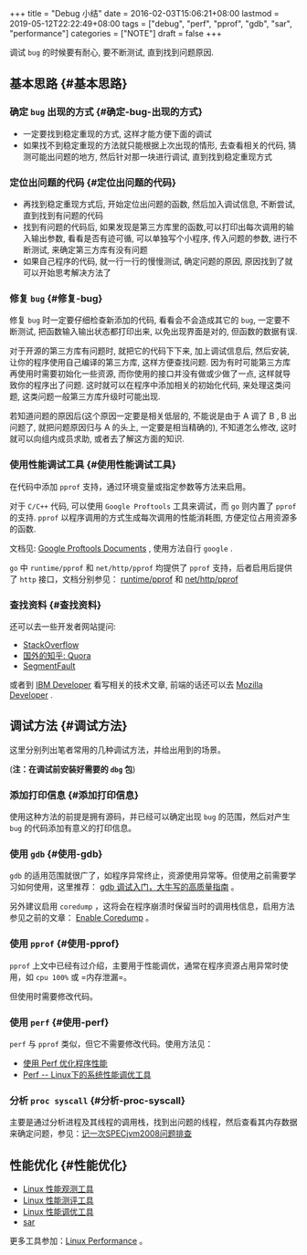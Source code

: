 +++
title = "Debug 小结"
date = 2016-02-03T15:06:21+08:00
lastmod = 2019-05-12T22:22:49+08:00
tags = ["debug", "perf", "pprof", "gdb", "sar", "performance"]
categories = ["NOTE"]
draft = false
+++

调试 `bug` 的时候要有耐心, 要不断测试, 直到找到问题原因.


## 基本思路 {#基本思路}


### 确定 `bug` 出现的方式 {#确定-bug-出现的方式}

-   一定要找到稳定重现的方式, 这样才能方便下面的调试
-   如果找不到稳定重现的方法就只能根据上次出现的情形, 去查看相关的代码, 猜测可能出问题的地方, 然后针对那一块进行调试, 直到找到稳定重现方式


### 定位出问题的代码 {#定位出问题的代码}

-   再找到稳定重现方式后, 开始定位出问题的函数, 然后加入调试信息, 不断尝试, 直到找到有问题的代码
-   找到有问题的代码后, 如果发现是第三方库里的函数,可以打印出每次调用的输入输出参数, 看看是否有迹可循, 可以单独写个小程序, 传入问题的参数, 进行不断测试, 来确定第三方库有没有问题
-   如果自己程序的代码, 就一行一行的慢慢测试, 确定问题的原因, 原因找到了就可以开始思考解决方法了

<!--more-->


### 修复 `bug` {#修复-bug}

修复 `bug` 时一定要仔细检查新添加的代码, 看看会不会造成其它的 `bug`, 一定要不断测试, 把函数输入输出状态都打印出来, 以免出现界面是对的, 但函数的数据有误.

对于开源的第三方库有问题时, 就把它的代码下下来, 加上调试信息后, 然后安装, 让你的程序使用自己编译的第三方库, 这样方便查找问题.
因为有时可能第三方库再使用时需要初始化一些资源, 而你使用的接口并没有做或少做了一点, 这样就导致你的程序出了问题.
这时就可以在程序中添加相关的初始化代码, 来处理这类问题, 这类问题一般第三方库升级时可能出现.

若知道问题的原因后(这个原因一定要是相关低层的, 不能说是由于 A 调了 B , B 出问题了, 就把问题原因归与 A 的头上, 一定要是相当精确的), 不知道怎么修改, 这时就可以向组内成员求助, 或者去了解这方面的知识.


### 使用性能调试工具 {#使用性能调试工具}

在代码中添加 `pprof` 支持，通过环境变量或指定参数等方法来启用。

对于 `C/C++` 代码, 可以使用 `Google Proftools` 工具来调试，而 `go` 则内置了 `pprof` 的支持. `pprof` 以程序调用的方式生成每次调用的性能消耗图, 方便定位占用资源多的函数.

文档见: [Google Proftools Documents](http://google-perftools.googlecode.com/svn/trunk/doc/) , 使用方法自行 `google` .

`go` 中 `runtime/pprof` 和 `net/http/pprof` 均提供了 `pprof` 支持，后者启用后提供了 `http` 接口，文档分别参见： [runtime/pprof](https://godoc.org/runtime/pprof) 和 [net/http/pprof](https://godoc.org/net/http/pprof)


### 查找资料 {#查找资料}

还可以去一些开发者网站提问:

-   [StackOverflow](http://stackoverflow.com/)
-   [国外的知乎: Quora](https://www.quora.com/)
-   [SegmentFault](http://segmentfault.com/)

或者到 [IBM Developer](http://www.ibm.com/developerworks/cn/) 看写相关的技术文章, 前端的话还可以去 [Mozilla Developer](https://developer.mozilla.org/) .


## 调试方法 {#调试方法}

这里分别列出笔者常用的几种调试方法，并给出用到的场景。

(**注：在调试前安装好需要的 `dbg` 包**)


### 添加打印信息 {#添加打印信息}

使用这种方法的前提是拥有源码，并已经可以确定出现 `bug` 的范围，然后对产生 `bug` 的代码添加有意义的打印信息。


### 使用 `gdb` {#使用-gdb}

`gdb` 的适用范围就很广了，如程序异常终止，资源使用异常等。但使用之前需要学习如何使用，这里推荐： [gdb 调试入门，大牛写的高质量指南](http://blog.jobbole.com/107759/) 。

另外建议启用 `coredump` ，这将会在程序崩溃时保留当时的调用栈信息，启用方法参见之前的文章： [Enable Coredump](http://jouyouyun.github.io/post/enable-coredump/) 。


### 使用 `pprof` {#使用-pprof}

`pprof` 上文中已经有过介绍，主要用于性能调优，通常在程序资源占用异常时使用，如 `cpu 100%` 或 =内存泄漏=。

但使用时需要修改代码。


### 使用 `perf` {#使用-perf}

`perf` 与 `pprof` 类似，但它不需要修改代码。使用方法见：

-   [使用 Perf 优化程序性能 ](https://docs-blog.wh-redirect.deepin.cn/?p=735)
-   [Perf -- Linux下的系统性能调优工具](https://www.ibm.com/developerworks/cn/linux/l-cn-perf1/index.html)


### 分析 `proc syscall` {#分析-proc-syscall}

主要是通过分析进程及其线程的调用栈，找到出问题的线程，然后查看其内存数据来确定问题，参见：[记一次SPECjvm2008问题排查](https://docs-blog.wh-redirect.deepin.cn/?p=794#i-2)


## 性能优化 {#性能优化}

-   [Linux 性能观测工具](http://www.brendangregg.com/Perf/linux%5Fobservability%5Ftools.png)
-   [Linux 性能测评工具](http://www.brendangregg.com/Perf/linux%5Fbenchmarking%5Ftools.png)
-   [Linux 性能调优工具](http://www.brendangregg.com/Perf/linux%5Ftuning%5Ftools.png)
-   [sar](http://www.brendangregg.com/Perf/linux%5Fobservability%5Fsar)

更多工具参加：[Linux Performance](http://www.brendangregg.com/linuxperf.html) 。

